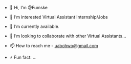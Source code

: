- 👋 Hi, I’m @Fumske
- 👀 I’m interested Virtual Assistant Internship/Jobs
- 🌱 I’m currently available.
- 💞️ I’m looking to collaborate with other Virtual Assistants...
- 📫 How to reach me - uabohwo@gmail.com

- ⚡ Fun fact: ...

<!---
Fumske/Fumske is a ✨ special ✨ repository because its `README.md` (this file) appears on your GitHub profile.
You can click the Preview link to take a look at your changes.
--->
